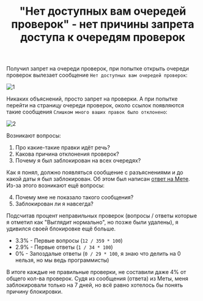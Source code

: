 ﻿---
title: "&quot;Нет доступных вам очередей проверок&quot; - нет причины запрета доступа к очередям проверок"
se.owner.user_id: 474588
se.owner.display_name: "ΝNL993"
se.owner.link: "https://ru.meta.stackoverflow.com/users/474588/%ce%9dnl993"
se.link: "https://ru.meta.stackoverflow.com/questions/12285/%d0%9d%d0%b5%d1%82-%d0%b4%d0%be%d1%81%d1%82%d1%83%d0%bf%d0%bd%d1%8b%d1%85-%d0%b2%d0%b0%d0%bc-%d0%be%d1%87%d0%b5%d1%80%d0%b5%d0%b4%d0%b5%d0%b9-%d0%bf%d1%80%d0%be%d0%b2%d0%b5%d1%80%d0%be%d0%ba-%d0%bd%d0%b5%d1%82-%d0%bf%d1%80%d0%b8%d1%87%d0%b8%d0%bd%d1%8b-%d0%b7%d0%b0%d0%bf%d1%80%d0%b5%d1%82%d0%b0-%d0%b4%d0%be%d1%81%d1%82%d1%83%d0%bf%d0%b0-%d0%ba-%d0%be%d1%87%d0%b5%d1%80%d0%b5%d0%b4%d1%8f%d0%bc-%d0%bf"
se.question_id: 12285
se.post_type: question
---
<p>Получил запрет на очереди проверок, при попытке открыть очереди проверок вылезает сообщение <code>Нет доступных вам очередей проверок</code>:</p>
<p><img src="https://i.stack.imgur.com/trbXh.png" alt="1" /></p>
<p>Никаких объяснений, просто запрет на проверки. А при попытке перейти на страницу очереди проверок, около ссылок появляются такие сообщения <code>Слишком много ваших правок было отклонено</code>:</p>
<p><img src="https://i.stack.imgur.com/k9VMT.png" alt="2" /></p>
<p>Возникают вопросы:</p>
<ol>
<li>Про какие-такие правки идёт речь?</li>
<li>Какова причина отклонения проверок?</li>
<li>Почему я был заблокирован на всех очередях?</li>
</ol>
<p>Как я понял, должно появляться сообщение с разъяснениями и до какой даты я был заблокирован. Об этом был написан <a href="//ru.meta.stackoverflow.com/q/11114/#11116">ответ на Мете</a>. Из-за этого возникают ещё вопросы:</p>
<ol start="4">
<li>Почему мне не показало такого сообщения?</li>
<li>Заблокирован ли я навсегда?</li>
</ol>
<p>Подсчитав процент неправильных проверок (вопросы / ответы которые я отметил как &quot;Выглядит нормально&quot;, но позже были удалены), я удивился своей блокировке ещё больше.</p>
<ul>
<li>3.3% - Первые вопросы (<code>12 / 359 * 100</code>)</li>
<li>2.9% - Первые ответы (<code>1 / 34 * 100</code>)</li>
<li>0% - Запоздалые ответы (<code>0 / 29 * 100</code>, я знаю что делить на 0 нельзя, но мы ведь программисты)</li>
</ul>
<p>В итоге каждые не правильные проверки, не составили даже 4% от общего кол-ва проверок. Судя из сообщения (ответа) из Меты, меня заблокировали только на 7 дней, но всё равно хотелось бы понять причину блокировки.</p>
